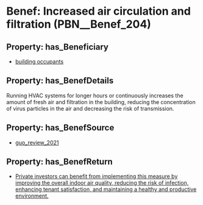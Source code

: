 # Benef: __Increased air circulation and filtration__ (PBN__Benef_204)

## Property: has_Beneficiary

* [building occupants](../Stakeholder/PBN__Stakeholder_97)

## Property: has_BenefDetails

Running HVAC systems for longer hours or continuously increases the amount of fresh air and filtration in the building, reducing the concentration of virus particles in the air and decreasing the risk of transmission.

## Property: has_BenefSource

* [guo_review_2021](../Article/PBN__Article_45)

## Property: has_BenefReturn

* [Private investors can benefit from implementing this measure by improving the overall indoor air quality, reducing the risk of infection, enhancing tenant satisfaction, and maintaining a healthy and productive environment.](../BenefReturn/PBN__BenefReturn_210)

